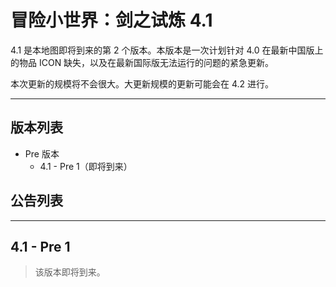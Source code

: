 # 冒险小世界：剑之试炼 4.1

4.1 是本地图即将到来的第 2 个版本。本版本是一次计划针对 4.0 在最新中国版上的物品 ICON 缺失，以及在最新国际版无法运行的问题的紧急更新。

本次更新的规模将不会很大。大更新规模的更新可能会在 4.2 进行。

---

## 版本列表

- Pre 版本
  - 4.1 - Pre 1（即将到来）

## 公告列表

---

## 4.1 - Pre 1

> 该版本即将到来。
